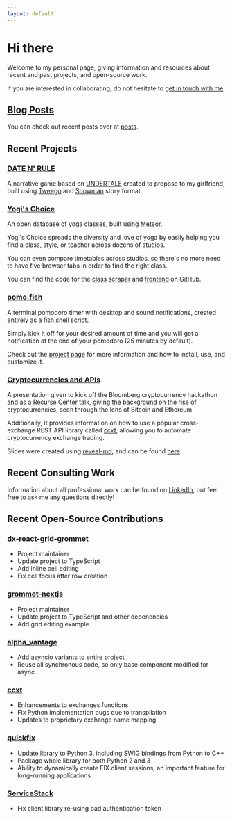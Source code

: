 ```yaml
---
layout: default
---
```


# Hi there

Welcome to my personal page, giving information and resources about recent and
past projects, and open-source work.

If you are interested in collaborating, do not hesitate to <a href="mailto:{{ site.email }}">get in touch with me</a>.

## [Blog Posts](/posts)

You can check out recent posts over at [posts](/posts).

## Recent Projects

### [DATE N' RULE](https://datenrule.com)

A narrative game based on [UNDERTALE](https://undertale.com/) created to propose
to my girlfriend, built using [Tweego](https://www.motoslave.net/tweego/) and
[Snowman](https://videlais.github.io/snowman/2/) story format.

### [Yogi's Choice](http://yogischoice.co)

An open database of yoga classes, built using [Meteor](https://www.meteor.com/).

Yogi's Choice spreads the diversity and love of yoga by easily helping you find
a class, style, or teacher across dozens of studios.

You can even compare timetables across studios, so there's no more need to have
five browser tabs in order to find the right class.

You can find the code for the [class scraper](https://github.com/joncinque/class-scraper) 
and [frontend](https://github.com/joncinque/aggregate-class-calendar) on GitHub.

### [pomo.fish](https://github.com/joncinque/pomo.fish)

A terminal pomodoro timer with desktop and sound notifications, created 
entirely as a [fish shell](https://fishshell.com/) script.

Simply kick it off for your desired amount of time and you will get a 
notification at the end of your pomodoro (25 minutes by default).

Check out the [project page](https://github.com/joncinque/pomo.fish) for more 
information and how to install, use, and customize it.

### [Cryptocurrencies and APIs](/cryptocurrency)

A presentation given to kick off the Bloomberg cryptocurrency hackathon and as 
a Recurse Center talk, giving the background on the rise of cryptocurrencies,
seen through the lens of Bitcoin and Ethereum.

Additionally, it provides information on how to use a popular cross-exchange
REST API library called [ccxt](https://github.com/ccxt/ccxt), allowing you to
automate cryptocurrency exchange trading.

Slides were created using [reveal-md](https://github.com/webpro/reveal-md), and
can be found [here](/cryptocurrency).

## Recent Consulting Work

Information about all professional work can be found on 
[LinkedIn](https://www.linkedin.com/in/joncinque/), but feel free to ask me any
questions directly!

## Recent Open-Source Contributions

### [dx-react-grid-grommet](https://github.com/atanasster/dx-react-grid-grommet)

* Project maintainer
* Update project to TypeScript
* Add inline cell editing
* Fix cell focus after row creation

### [grommet-nextjs](https://github.com/atanasster/grommet-nextjs)

* Project maintainer
* Update project to TypeScript and other depenencies
* Add grid editing example

### [alpha_vantage](https://github.com/RomelTorres/alpha_vantage)

* Add asyncio variants to entire project
* Reuse all synchronous code, so only base component modified for async

### [ccxt](https://github.com/ccxt/ccxt)

* Enhancements to exchanges functions
* Fix Python implementation bugs due to transpilation
* Updates to proprietary exchange name mapping

### [quickfix](http://www.quickfixengine.org/)

* Update library to Python 3, including SWIG bindings from Python to C++
* Package whole library for both Python 2 and 3
* Ability to dynamically create FIX client sessions, an important feature for
long-running applications

### [ServiceStack](https://servicestack.net/)

* Fix client library re-using bad authentication token
